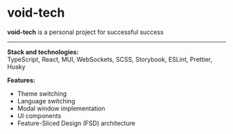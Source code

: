# void-tech

**void-tech** is a personal project for successful success

---

**Stack and technologies:**  
TypeScript, React, MUI, WebSockets, SCSS, Storybook, ESLint, Prettier, Husky

**Features:**  
- Theme switching  
- Language switching  
- Modal window implementation  
- UI components  
- Feature-Sliced Design (FSD) architecture
